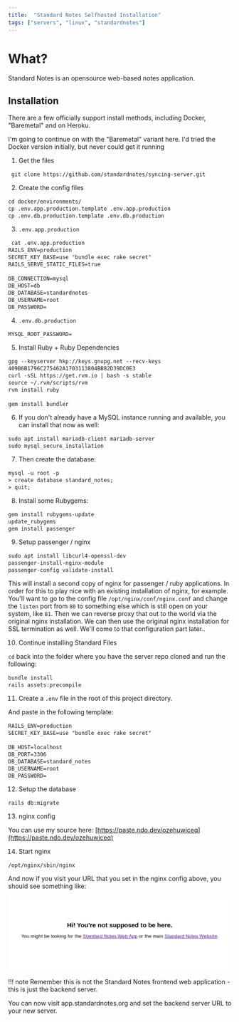 ```yaml
---
title:  "Standard Notes Selfhosted Installation"
tags: ["servers", "linux", "standardnotes"]
---
```


# What?

Standard Notes is an opensource web-based notes application.

## Installation

There are a few officially support install methods, including Docker, "Baremetal" and on Heroku. 

I'm going to continue on with the "Baremetal" variant here. I'd tried the Docker version initially, but never could get it running 

1. Get the files
```
 git clone https://github.com/standardnotes/syncing-server.git
 ```

 2. Create the config files
 ```
cd docker/environments/
cp .env.app.production.template .env.app.production
cp .env.db.production.template .env.db.production
```

3. `.env.app.production`
```
 cat .env.app.production
RAILS_ENV=production
SECRET_KEY_BASE=use "bundle exec rake secret"
RAILS_SERVE_STATIC_FILES=true

DB_CONNECTION=mysql
DB_HOST=db
DB_DATABASE=standardnotes
DB_USERNAME=root
DB_PASSWORD=
```

4. `.env.db.production`
```
MYSQL_ROOT_PASSWORD=
```

5. Install Ruby + Ruby Dependencies
```
gpg --keyserver hkp://keys.gnupg.net --recv-keys 409B6B1796C275462A1703113804BB82D39DC0E3 
curl -sSL https://get.rvm.io | bash -s stable
source ~/.rvm/scripts/rvm
rvm install ruby

gem install bundler
```

6. If you don't already have a MySQL instance running and available, you can install that now as well:

```
sudo apt install mariadb-client mariadb-server
sudo mysql_secure_installation
```

7. Then create the database: 
```
mysql -u root -p
> create database standard_notes;
> quit;
```

8. Install some Rubygems:
```
gem install rubygems-update
update_rubygems
gem install passenger
```

9. Setup passenger / nginx
```
sudo apt install libcurl4-openssl-dev
passenger-install-nginx-module
passenger-config validate-install
```

This will install a second copy of nginx for passenger / ruby applications. In order for this to play nice with an existing installation of nginx, for example. You'll want to go to the config file `/opt/nginx/conf/nginx.conf` and change the `listen` port from `80` to something else which is still open on your system, like `81`. Then we can reverse proxy that out to the world via the original nginx installation. We can then use the original nginx installation for SSL termination as well. We'll come to that configuration part later.. 

10. Continue installing Standard Files

`cd` back into the folder where you have the server repo cloned and run the following:

```
bundle install
rails assets:precompile
```

11. Create a `.env` file in the root of this project directory.

And paste in the following template:

```
RAILS_ENV=production
SECRET_KEY_BASE=use "bundle exec rake secret"

DB_HOST=localhost
DB_PORT=3306
DB_DATABASE=standard_notes
DB_USERNAME=root
DB_PASSWORD=
```

12. Setup the database
```
rails db:migrate
```

13. nginx config

You can use my source here:
[https://paste.ndo.dev/ozehuwiceq](https://paste.ndo.dev/ozehuwiceq)

14. Start nginx
```
/opt/nginx/sbin/nginx
```

And now if you visit your URL that you set in the nginx config above, you should see something like: 

![screenshot](standardfile.png)

!!! note
		Remember this is not the Standard Notes frontend web application - this is just the backend server. 

You can now visit app.standardnotes.org and set the backend server URL to your new server.



